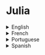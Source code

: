 # Julia 

<details>
  <summary>English</summary>
  
  ### Materials
- [The Julia Programming Language](https://julialang.org/)
- [Wikipedia](https://en.wikipedia.org/wiki/Julia_(programming_language))
- [Julia Computing](https://juliacomputing.com/)
- [Julia Cheatsheet](https://cheatsheets.quantecon.org/julia-cheatsheet.html)
- [Why Julia?](https://ucidatascienceinitiative.github.io/IntroToJulia/Html/WhyJulia)
- [Intro to Julia](https://ucidatascienceinitiative.github.io/IntroToJulia/)
- [Introduction to Applied Linear Algebra](https://web.stanford.edu/~boyd/vmls/vmls-julia-companion.pdf)
- [Introduction to Computational Thinking](https://mitmath.github.io/18S191/Fall20/)
- [Calculus with Julia](https://calculuswithjulia.github.io/)
- [Julia for Machine Learning](http://www.cs.toronto.edu/~jsnell/assets/julia-tutorial.pdf)
- [Julia Optimization Packages](https://www.juliaopt.org/)
- [Julia Bloggers](https://www.juliabloggers.com/)
- [Julia Youtube Channel](https://www.youtube.com/user/JuliaLanguage/playlists)
- [Julia Box](https://juliabox.com/)
- [Quantitative Economics with Julia](https://lectures.quantecon.org/jl/)
- [An Introduction to GPU Programming in Julia](https://nextjournal.com/sdanisch/julia-gpu-programming)
- [A review of the Julia language](https://danluu.com/julialang/)
- [High-Performance GPU Computing in the Julia Programming Language](https://devblogs.nvidia.com/gpu-computing-julia-programming-language/)
- [Meeting Julia](https://medium.com/@nwerneck/meeting-julia-a-great-new-alternative-for-numerical-programming-part-i-benchmarking-c03dd3289493)
- [Julia and Julia Sets](https://hackernoon.com/julia-and-julia-sets-e5a6fa3de7a7)
- [Learn X in Y Minutes](https://learnxinyminutes.com/docs/julia/)
- [Learn Julia the Hard Way](https://github.com/chrisvoncsefalvay/learn-julia-the-hard-way)
- [Julia Programming](http://www.phys.uconn.edu/~rozman/Courses/m3510_18f/julia.html)
- [Julia by Example](https://samuelcolvin.github.io/JuliaByExample/)
- [Hands on Julia](https://github.com/dpsanders/hands_on_julia)
- [Introducing Julia](https://en.wikibooks.org/wiki/Introducing_Julia)
- [A Beginner's Look at Julia](https://randyzwitch.com/julia-language-beginners/)
- [The Julia Express](http://bogumilkaminski.pl/files/julia_express.pdf)
- [Julia/Economics](https://juliaeconomics.com/2014/06/15/getting-started-installing-julia-julia-studio-and-packages-used-in-economics/)
- [Julia’s Role in Data Science](https://www.oreilly.com/ideas/julias-role-in-data-science)
- [Think Julia](https://benlauwens.github.io/ThinkJulia.jl/latest/book.html)
- [My Julia Programming Cheat Sheet](https://www.12000.org/my_notes/faq/julia/index.htm)
- [Notes on the Julia programming language](http://robblackwell.com/julia/index.html)
- [First Steps with Julia](https://blog.brakmic.com/first-steps-with-julia/)
- [Null Program](https://nullprogram.com/blog/2014/03/06/)
- [Julia Documentation](https://juliacomputing.com/docs/JuliaDocumentation.pdf)
- [A Fast Dynamic Language for Technical Computing](https://julialang.org/images/nyhackr.pdf)
- [Julia Tutorial](https://laurentlessard.com/teaching/cs524/slides/julia%20tutorial.pdf)
- [Julia: A Modern Language for Modern ML](https://qconlondon.com/system/files/presentation-slides/julia_1and2.pdf)
- [Julia: A Programming Language for Scientific Computing](https://web.maths.unsw.edu.au/~mclean/talks/Julia_talk.pdf)
- [Julia for Machine Learning](http://www.cs.toronto.edu/~jsnell/assets/julia-tutorial.pdf)
- [Julia Slides Stanford](http://web.stanford.edu/class/ee103/julia_slides/)
- [Julia Programming for Operations Research](http://www.chkwon.net/julia/book/juliabook-preview.pdf)
- [A Brief Overview of Julia](https://www8.cs.umu.se/kurser/5DV086/VT17/resources/reports/julia.pdf)
- [Julia: A Fresh Approach to Numerical Computing](https://arxiv.org/pdf/1411.1607.pdf)
- [Julia for Data Science](http://www.maths.adelaide.edu.au/matthew.roughan/talks/julia_for_data_science.pdf)
- [Julia: A Fresh Approach to Parallel Computing](https://www.intel.com/content/dam/www/public/us/en/documents/presentation/julia-in-parallel-and-high-performance-computing.pdf)
- [Julia for R Programmers](https://www.stat.wisc.edu/~bates/JuliaForRProgrammers.pdf)
- [Parallel and Distributed Computing with Julia](http://www.csd.uwo.ca/~moreno/cs2101a_moreno/Parallel_computing_with_Julia.pdf)
- [A Comprehensive Tutorial to Learn Data Science with Julia](https://www.analyticsvidhya.com/blog/2017/10/comprehensive-tutorial-learn-data-science-julia-from-scratch/)
- [Dynamic Network Analysis in Julia](http://eprints.maths.manchester.ac.uk/2376/1/julia_eg_report.pdf)
- [Julia.jl](https://github.com/svaksha/Julia.jl)
- [Julia in One Video](https://www.youtube.com/watch?v=sE67bP2PnOo)
- [Introduction to Julia for Pythonistas](https://www.youtube.com/watch?v=Cj6bjqS5otM)
- [Why I use Julia for Quantum Physics](https://www.youtube.com/watch?v=87Bo1rwmVwQ)
- [First Steps with Julia for Numerical Computing](https://www.youtube.com/watch?v=gaJorAU644o)
- [Julia for Data Analysis and Beyond](https://www.youtube.com/watch?v=DRKKAFYM9yo)
</details>

<details>
  <summary>French</summary>
  
  ### Materials
- [Introduction à Julia](http://www.slashbin.net/julia/introJulia.html)
- [Julia: le langage scientifique](http://perso.ensta-paristech.fr/~diam/julia/)
- [Julia vs Python](https://www.scriptol.fr/programmation/julia.php)
- [Developpez](https://julia.developpez.com/tutoriels/decouverte-julia/)
- [À La Découberte de Julia](https://zestedesavoir.com/articles/pdf/78/a-la-decouverte-de-julia.pdf)
</details>

<details>
  <summary>Portuguese</summary>
  
  ### Materials
- [JuliaLangPT](https://github.com/JuliaLangPt/tutorial_PT_BR)
- [O Manual de Julia](https://julia-cn.readthedocs.io/pt_BR/latest/manual/introduction.html)
- [Introdução à Linguagem de Programação Julia](http://www.eripi.com.br/2017/images/anais/minicursos/4.pdf)
- [Linguagem de Programação Julia](http://www.abenge.org.br/cobenge/arquivos/3/anais/anais/161240.pdf)
</details>

<details>
  <summary>Spanish</summary>
  
  ### Materials
- [Lenguaje de Programación JULIA](http://zeus.inf.ucv.cl/~hallende/material/julia.pdf)
- [Curso Julia](https://github.com/codeneomatrix/curso-JULIA)
- [Julia](http://ferestrepoca.github.io/paradigmas-de-programacion/paralela/tutoriales/julia/index.html)
</details>